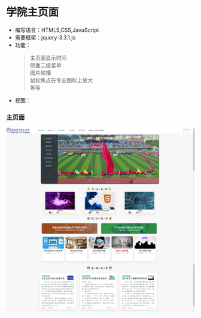 <h1>学院主页面</h1>


* 编写语言：HTML5,CSS,JavaScript
* 需要框架：jquery-3.3.1.js
* 功能：
	> 主页面显示时间<br />
	> 侧面二级菜单<br />
	> 图片轮播<br />
	> 鼠标焦点在专业图标上放大<br>
	> 等等<br />
* 视图：

<h3>主页面</h3>


![index1](Screen1.png)
![index1](Screen2.png)
